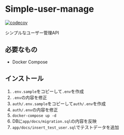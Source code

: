 # Simple-user-manage

[![codecov](https://codecov.io/gh/hmrkm/simple-user-manage/branch/main/graph/badge.svg?token=LE4923URW1)](https://codecov.io/gh/hmrkm/simple-user-manage)

シンプルなユーザー管理API

## 必要なもの

- Docker Compose

## インストール

1. `.env.sample`をコピーして`.env`を作成
2. `.env`の内容を修正
3. `auth/.env.sample`をコピーして`auth/.env`を作成
4. `auth/.env`の内容を修正
5. `docker-compose up -d`
6. DBに`app/docs/migration.sql`の内容を反映
7. `app/docs/insert_test_user.sql`でテストデータを追加